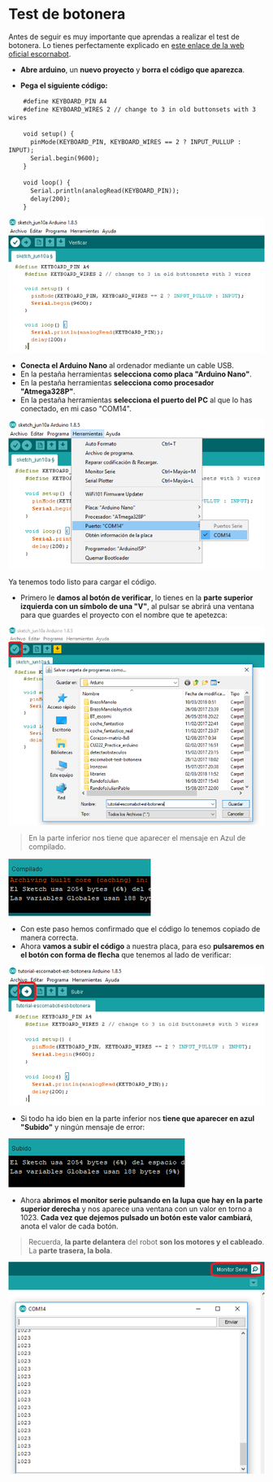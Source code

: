 # Test de botonera

Antes de seguir es muy importante que aprendas a realizar el test de botonera. Lo tienes perfectamente explicado en [este enlace de la web oficial escornabot](https://escornabot.com/web/es/content/comprobacion-y-configuracion-de-las-lecturas-de-botonera).

* **Abre arduino**, un **nuevo proyecto** y **borra el código que aparezca**.

* **Pega el siguiente código:**


``` 
    #define KEYBOARD_PIN A4  
    #define KEYBOARD_WIRES 2 // change to 3 in old buttonsets with 3 wires

    void setup() {
      pinMode(KEYBOARD_PIN, KEYBOARD_WIRES == 2 ? INPUT_PULLUP : INPUT);
      Serial.begin(9600);
    }

    void loop() {
      Serial.println(analogRead(KEYBOARD_PIN));
      delay(200);
    }

```

![](/assets/13-testbotonera.png)


* **Conecta el Arduino Nano** al ordenador mediante un cable USB.
* En la pestaña herramientas **selecciona como placa "Arduino Nano"**.
* En la pestaña herramientas **selecciona como procesador "Atmega328P"**.
* En la pestaña herramientas **selecciona el puerto del PC** al que lo has conectado, en mi caso "COM14".

![](/assets/14-testbotonera.png)

Ya tenemos todo listo para cargar el código.

* Primero le **damos al botón de verificar**, lo tienes en la **parte superior izquierda con un símbolo de una "V"**, al pulsar se abrirá una ventana para que guardes el proyecto con el nombre que te apetezca:

![](/assets/15-testbotonera.png)

> En la parte inferior nos tiene que aparecer el mensaje en Azul de compilado.

![](/assets/16-testbotonera-e1528627720378.png)

* Con este paso hemos confirmado que el código lo tenemos copiado de manera correcta.
* Ahora **vamos a subir el código** a nuestra placa, para eso **pulsaremos en el botón con forma de flecha** que tenemos al lado de verificar:

![](/assets/17-testbotonera-subir.png)

* Si todo ha ido bien en la parte inferior nos **tiene que aparecer en azul "Subido"** y ningún mensaje de error:

![](/assets/18-testbotonera-subir.png)

* Ahora **abrimos el monitor serie pulsando en la lupa que hay en la parte superior derecha** y nos aparece una ventana con un valor en torno a 1023. **Cada vez que dejemos pulsado un botón este valor cambiará**, anota el valor de cada botón.

> Recuerda, **la parte delantera** del robot **son los motores y el cableado**. La **parte trasera, la bola**.

![](/assets/19-testbotonera-subir.png)










